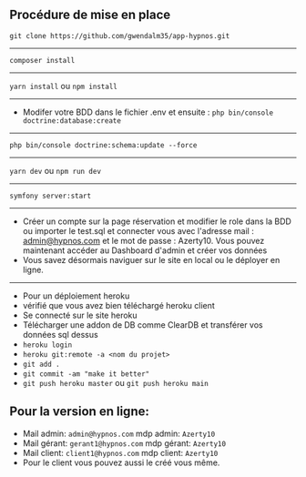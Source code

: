 ## Procédure de mise en place
`git clone https://github.com/gwendalm35/app-hypnos.git`
___
`composer install`
___
`yarn install` ou `npm install`
___
- Modifer votre BDD dans le fichier .env et ensuite :
  `php bin/console doctrine:database:create`
___
`php bin/console doctrine:schema:update --force`
___
`yarn dev` ou `npm run dev`
___
`symfony server:start`
___
- Créer un compte sur la page réservation et modifier le role dans la BDD ou importer le test.sql et connecter vous avec l'adresse mail : admin@hypnos.com et le mot de passe : Azerty10.
  Vous pouvez maintenant accéder au Dashboard d'admin et créer vos données
- Vous savez désormais naviguer sur le site en local ou le déployer en ligne.
___
- Pour un déploiement heroku
- vérifié que vous avez bien téléchargé heroku client
- Se connecté sur le site heroku
- Télécharger une addon de DB comme ClearDB et transférer vos données sql dessus
- `heroku login`
- `heroku git:remote -a <nom du projet>`
- `git add .`
- `git commit -am "make it better"`
- `git push heroku master` ou `git push heroku main`


## Pour la version en ligne:

- Mail admin: `admin@hypnos.com` mdp admin: `Azerty10`
- Mail gérant: `gerant1@hypnos.com` mdp gérant: `Azerty10`
- Mail client: `client1@hypnos.com` mdp client: `Azerty10`
- Pour le client vous pouvez aussi le créé vous même. 
